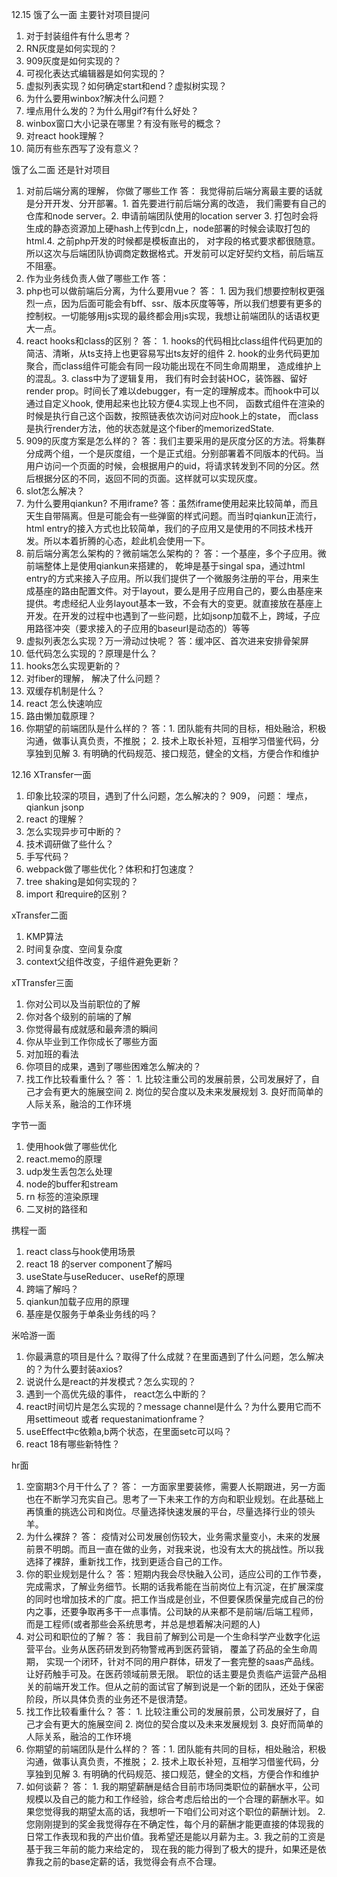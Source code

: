 12.15 饿了么一面
主要针对项目提问
1. 对于封装组件有什么思考？
2. RN灰度是如何实现的？
3. 909灰度是如何实现的？
4. 可视化表达式编辑器是如何实现的？
5. 虚拟列表实现？如何确定start和end？虚拟树实现？
6. 为什么要用winbox?解决什么问题？
7. 埋点用什么发的？为什么用gif?有什么好处？
8. winbox窗口大小记录在哪里？有没有账号的概念？
9. 对react hook理解？
10. 简历有些东西写了没有意义？

饿了么二面
还是针对项目
1. 对前后端分离的理解， 你做了哪些工作
答： 我觉得前后端分离最主要的话就是分开开发、分开部署。1. 首先要进行前后端分离的改造， 我们需要有自己的仓库和node server。2. 申请前端团队使用的location  server 3. 打包时会将生成的静态资源加上硬hash上传到cdn上，node部署的时候会读取打包的html.4. 之前php开发的时候都是模板直出的， 对字段的格式要求都很随意。所以这次与后端团队协调商定数据格式。开发前可以定好契约文档，前后端互不阻塞。
2. 作为业务线负责人做了哪些工作
答：
3. php也可以做前端后分离，为什么要用vue？
答： 1. 因为我们想要控制权更强烈一点，因为后面可能会有bff、ssr、版本灰度等等，所以我们想要有更多的控制权。一切能够用js实现的最终都会用js实现，我想让前端团队的话语权更大一点。
4. react hooks和class的区别？
答： 1. hooks的代码相比class组件代码更加的简洁、清晰，从ts支持上也更容易写出ts友好的组件 2. hook的业务代码更加聚合，而class组件可能会有同一段功能出现在不同生命周期里， 造成维护上的混乱。3. class中为了逻辑复用， 我们有时会封装HOC，装饰器、留好render prop。时间长了难以debugger，有一定的理解成本。而hook中可以通过自定义hook, 使用起来也比较方便4.实现上也不同， 函数式组件在渲染的时候是执行自己这个函数，按照链表依次访问对应hook上的state， 而class是执行render方法，他的状态就是这个fiber的memorizedState.
5. 909的灰度方案是怎么样的？
答：我们主要采用的是灰度分区的方法。将集群分成两个组，一个是灰度组，一个是正式组。分别部署着不同版本的代码。当用户访问一个页面的时候，会根据用户的uid，将请求转发到不同的分区。然后根据分区的不同，返回不同的页面。这样就可以实现灰度。
6. slot怎么解决？
7. 为什么要用qiankun? 不用iframe?
答：虽然iframe使用起来比较简单，而且天生自带隔离。但是可能会有一些弹窗的样式问题。而当时qiankun正流行，html entry的接入方式也比较简单，我们的子应用又是使用的不同技术栈开发。所以本着折腾的心态，趁此机会使用一下。
8. 前后端分离怎么架构的？微前端怎么架构的？
答：一个基座，多个子应用。微前端整体上是使用qiankun来搭建的， 乾坤是基于singal spa，通过html entry的方式来接入子应用。所以我们提供了一个微服务注册的平台，用来生成基座的路由配置文件。对于layout，要么是用子应用自己的，要么由基座来提供。考虑经纪人业务layout基本一致，不会有大的变更。就直接放在基座上开发。在开发的过程中也遇到了一些问题，比如jsonp加载不上，跨域，子应用路径冲突（要求接入的子应用的baseurl是动态的）等等
9. 虚拟列表怎么实现？万一滑动过快呢？
答：缓冲区、首次进来安排骨架屏
10. 低代码怎么实现的？原理是什么？
11. hooks怎么实现更新的？
12. 对fiber的理解， 解决了什么问题？
13. 双缓存机制是什么？
14. react 怎么快速响应
15. 路由懒加载原理？
16. 你期望的前端团队是什么样的？
答：1. 团队能有共同的目标，相处融洽，积极沟通，做事认真负责，不推脱； 2. 技术上取长补短，互相学习借鉴代码，分享独到见解 3. 有明确的代码规范、接口规范，健全的文档，方便合作和维护

12.16 XTransfer一面
1. 印象比较深的项目，遇到了什么问题，怎么解决的？
909， 问题： 埋点， qiankun jsonp
2. react 的理解？
3. 怎么实现异步可中断的？
4. 技术调研做了些什么？
5. 手写代码？
6. webpack做了哪些优化？体积和打包速度？
7. tree shaking是如何实现的？
8. import 和require的区别？

xTransfer二面
1. KMP算法
2. 时间复杂度、空间复杂度
3. context父组件改变，子组件避免更新？

xTTransfer三面
1. 你对公司以及当前职位的了解
2. 你对各个级别的前端的了解
3. 你觉得最有成就感和最奔溃的瞬间
4. 你从毕业到工作你成长了哪些方面
5. 对加班的看法
6. 你项目的成果，遇到了哪些困难怎么解决的？
7. 找工作比较看重什么？
答： 1. 比较注重公司的发展前景，公司发展好了，自己才会有更大的施展空间 2. 岗位的契合度以及未来发展规划 3. 良好而简单的人际关系，融洽的工作环境

字节一面
1. 使用hook做了哪些优化
2. react.memo的原理
3. udp发生丢包怎么处理
4. node的buffer和stream
5. rn 标签的渲染原理
6. 二叉树的路径和

携程一面
1. react class与hook使用场景
2. react 18 的server component了解吗
3. useState与useReducer、useRef的原理
4. 跨端了解吗？
5. qiankun加载子应用的原理
6. 基座是仅服务于单条业务线的吗？

米哈游一面
1. 你最满意的项目是什么？取得了什么成就？在里面遇到了什么问题，怎么解决的？为什么要封装axios?
2. 说说什么是react的并发模式？怎么实现的？
3. 遇到一个高优先级的事件， react怎么中断的？
4. react时间切片是怎么实现的？message channel是什么？为什么要用它而不用settimeout 或者 requestanimationframe？
6. useEffect中c依赖a,b两个状态，在里面setc可以吗？
7. react 18有哪些新特性？

hr面
1. 空窗期3个月干什么了？
答： 一方面家里要装修，需要人长期跟进，另一方面也在不断学习充实自己。思考了一下未来工作的方向和职业规划。在此基础上再慎重的挑选公司和岗位。尽量选择快速发展的平台，尽量选择行业的领头羊。
2. 为什么裸辞？
答： 疫情对公司发展创伤较大，业务需求量变小，未来的发展前景不明朗。而且一直在做的业务，对我来说，也没有太大的挑战性。所以我选择了裸辞，重新找工作，找到更适合自己的工作。
3. 你的职业规划是什么？
答：短期内我会尽快融入公司，适应公司的工作节奏，完成需求，了解业务细节。长期的话我希能在当前岗位上有沉淀，在扩展深度的同时也增加技术的广度。把工作当成是创业，不但要保质保量完成自己的份内之事，还要争取再多干一点事情。公司缺的从来都不是前端/后端工程师，而是工程师(或者那些会系统思考，并总是想着解决问题的人)
4. 对公司和职位的了解？
答： 我目前了解到公司是一个生命科学产业数字化运营平台。业务从医药研发到药物警戒再到医药营销， 覆盖了药品的全生命周期， 实现一个闭环，针对不同的用户群体，研发了一套完整的saas产品线。让好药触手可及。在医药领域前景无限。
职位的话主要是负责临产运营产品相关的前端开发工作。但从之前的面试官了解到说是一个新的团队，还处于保密阶段，所以具体负责的业务还不是很清楚。
5. 找工作比较看重什么？
答： 1. 比较注重公司的发展前景，公司发展好了，自己才会有更大的施展空间 2. 岗位的契合度以及未来发展规划 3. 良好而简单的人际关系，融洽的工作环境
6. 你期望的前端团队是什么样的？
答：1. 团队能有共同的目标，相处融洽，积极沟通，做事认真负责，不推脱； 2. 技术上取长补短，互相学习借鉴代码，分享独到见解 3. 有明确的代码规范、接口规范，健全的文档，方便合作和维护
7. 如何谈薪？
答： 1. 我的期望薪酬是结合目前市场同类职位的薪酬水平，公司规模以及自己的能力和工作经验，综合考虑后给出的一个合理的薪酬水平。如果您觉得我的期望太高的话，我想听一下咱们公司对这个职位的薪酬计划。 2. 您刚刚提到的奖金我觉得存在不确定性，每个月的薪酬才能更直接的体现我的日常工作表现和我的产出价值。我希望还是能以月薪为主。3. 我之前的工资是基于我三年前的能力来给定的， 现在我的能力得到了极大的提升，如果还是依靠我之前的base定薪的话，我觉得会有点不合理。